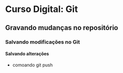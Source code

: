 # Curso Digital: Git

## Gravando mudanças no repositório

### Salvando modificações no Git

#### Salvando alterações
* comoando git push